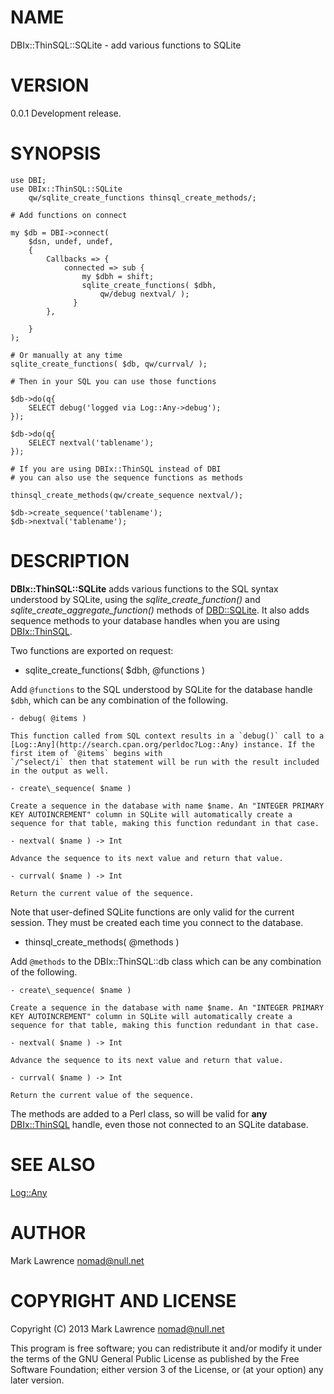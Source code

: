 # NAME

DBIx::ThinSQL::SQLite - add various functions to SQLite

# VERSION

0.0.1 Development release.

# SYNOPSIS

    use DBI;
    use DBIx::ThinSQL::SQLite
        qw/sqlite_create_functions thinsql_create_methods/;

    # Add functions on connect

    my $db = DBI->connect(
        $dsn, undef, undef,
        {
            Callbacks => {
                connected => sub {
                    my $dbh = shift;
                    sqlite_create_functions( $dbh,
                        qw/debug nextval/ );
                  }
            },

        }
    );

    # Or manually at any time
    sqlite_create_functions( $db, qw/currval/ );

    # Then in your SQL you can use those functions

    $db->do(q{
        SELECT debug('logged via Log::Any->debug');
    });

    $db->do(q{
        SELECT nextval('tablename');
    });

    # If you are using DBIx::ThinSQL instead of DBI
    # you can also use the sequence functions as methods

    thinsql_create_methods(qw/create_sequence nextval/);

    $db->create_sequence('tablename');
    $db->nextval('tablename');

# DESCRIPTION

__DBIx::ThinSQL::SQLite__ adds various functions to the SQL syntax
understood by SQLite, using the _sqlite\_create\_function()_ and
_sqlite\_create\_aggregate\_function()_ methods of [DBD::SQLite](http://search.cpan.org/perldoc?DBD::SQLite). It
also adds sequence methods to your database handles when you are using
[DBIx::ThinSQL](http://search.cpan.org/perldoc?DBIx::ThinSQL).

Two functions are exported on request:

- sqlite\_create\_functions( $dbh, @functions )

Add `@functions` to the SQL understood by SQLite for the database
handle `$dbh`, which can be any combination of the following.

    - debug( @items )

    This function called from SQL context results in a `debug()` call to a
    [Log::Any](http://search.cpan.org/perldoc?Log::Any) instance. If the first item of `@items` begins with
    `/^select/i` then that statement will be run with the result included
    in the output as well.

    - create\_sequence( $name )

    Create a sequence in the database with name $name. An "INTEGER PRIMARY
    KEY AUTOINCREMENT" column in SQLite will automatically create a
    sequence for that table, making this function redundant in that case.

    - nextval( $name ) -> Int

    Advance the sequence to its next value and return that value.

    - currval( $name ) -> Int

    Return the current value of the sequence.

Note that user-defined SQLite functions are only valid for the current
session.  They must be created each time you connect to the database.

- thinsql\_create\_methods( @methods )

Add `@methods` to the DBIx::ThinSQL::db class which can be any
combination of the following.

    - create\_sequence( $name )

    Create a sequence in the database with name $name. An "INTEGER PRIMARY
    KEY AUTOINCREMENT" column in SQLite will automatically create a
    sequence for that table, making this function redundant in that case.

    - nextval( $name ) -> Int

    Advance the sequence to its next value and return that value.

    - currval( $name ) -> Int

    Return the current value of the sequence.

The methods are added to a Perl class, so will be valid for __any__
[DBIx::ThinSQL](http://search.cpan.org/perldoc?DBIx::ThinSQL) handle, even those not connected to an SQLite
database.

# SEE ALSO

[Log::Any](http://search.cpan.org/perldoc?Log::Any)

# AUTHOR

Mark Lawrence <nomad@null.net>

# COPYRIGHT AND LICENSE

Copyright (C) 2013 Mark Lawrence <nomad@null.net>

This program is free software; you can redistribute it and/or modify it
under the terms of the GNU General Public License as published by the
Free Software Foundation; either version 3 of the License, or (at your
option) any later version.
